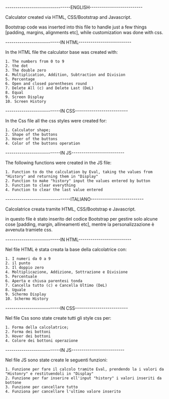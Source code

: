 --------------------------------ENGLISH--------------------------

Calculator created via HTML, CSS/Bootstrap and Javascript. 

Bootstrap code was inserted into this file to handle just a few things [padding, margins, alignments etc], while customization was done with css. 

---------------------------IN HTML--------------------------

In the HTML file the calculator base was created with: 

    1. The numbers from 0 to 9
    2. the dot
    3. The double zero
    4. Multiplication, Addition, Subtraction and Division
    5. Percentage
    6. Open and closed parentheses round
    7. Delete All (c) and Delete Last (DeL)
    8. Equal
    9. Screen Display 
    10. Screen History

---------------------------IN CSS--------------------------

In the Css file all the css styles were created for: 

    1. Calculator shape; 
    2. Shape of the buttons
    3. Hover of the buttons
    4. Color of the buttons operation


---------------------------IN JS--------------------------

The following functions were created in the JS file: 

    1. Function to do the calculation by Eval, taking the values from "History" and returning them in "Display"
    2. Function to make "history" input the values entered by button
    3. Function to clear everything
    4. Function to clear the last value entered




--------------------------------ITALIANO--------------------------

Calcolatrice creata tramite HTML, CSS/Bootstrap e Javascript. 

in questo file è stato inserito del codice Bootstrap per gestire solo alcune cose [padding, margin, allineamenti etc], mentre la personalizzazione è avvenuta tramiete css. 

---------------------------IN HTML--------------------------

Nel file HTML è stata creata la base della calcolatrice con: 

    1. I numeri da 0 a 9
    2. il punto
    3. Il doppio zero
    4. Moltiplicazione, Addizione, Sottrazione e Divisione
    5. Percentuale
    6. Aperta e chiusa parentesi tonda
    7. Cancella tutto (c) e Cancella Ultimo (DeL)
    8. Uguale
    9. Schermo Display 
    10. Schermo History

---------------------------IN CSS--------------------------

Nel file Css sono state create tutti gli style css per: 

    1. Forma della calcolatrice; 
    2. Forma dei bottoni
    3. Hover dei bottoni
    4. Colore dei bottoni operazione


---------------------------IN JS--------------------------

Nel file JS sono state create le seguenti funzioni: 

    1. Funzione per fare il calcolo tramite Eval, prendendo la i valori da "Histonry" e restituendoli in "Display"
    2. Funzione per far inserire ell'input "history" i valori inseriti da bottone
    3. Funzione per cancellare tutto
    4. Funziona per cancellare l'ultimo valore inserito
